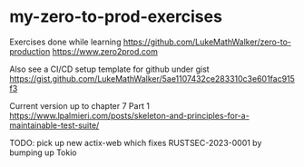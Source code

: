 # my-zero-to-prod-exercises
Exercises done while learning https://github.com/LukeMathWalker/zero-to-production https://www.zero2prod.com

Also see a CI/CD setup template for github under gist https://gist.github.com/LukeMathWalker/5ae1107432ce283310c3e601fac915f3 

Current version up to chapter 7 Part 1 https://www.lpalmieri.com/posts/skeleton-and-principles-for-a-maintainable-test-suite/

TODO: pick up new actix-web which fixes RUSTSEC-2023-0001 by bumping up Tokio

